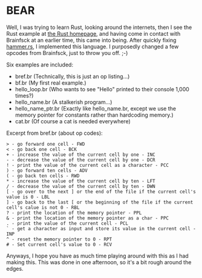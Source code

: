 # BEAR

Well, I was trying to learn Rust, looking around the internets, then I see the Rust example at [the Rust homepage][rust], and having come in contact with Brainfsck at an earlier time, this came into being. After quickly fixing [hammer.rs][hammer], I implemented this language. I purposedly changed a few opcodes from Brainfsck, just to throw you off. ;-) 

Six examples are included:

- bref.br (Technically, this is just an op listing...)
- bf.br (My first real example.)
- hello_loop.br (Who wants to see "Hello" printed to their console 1,000 times?)
- hello_name.br (A stalkerish program...)
- hello_name_ptr.br (Exactly like hello_name.br, except we use the memory pointer for constants rather than hardcoding memory.)
- cat.br (Of course a cat is needed everywhere)

Excerpt from bref.br (about op codes):

    > - go forward one cell - FWD
    < - go back one cell - BCK
    + - increase the value of the current cell by one - INC
    - - decrease the value of the current cell by one - DCR
    ! - print the value of the current cell as a character - PCC
    ) - go forward ten cells - ADV
    ( - go back ten cells - RWD
    * - increase the value of the current cell by ten - LFT
    / - decrease the value of the current cell by ten - DWN
    [ - go over to the next ] or the end of the file if the current cell's value is 0 - LBL
    ] - go back to the last [ or the beginning of the file if the current cell's calue is not 0 - RBL
    ? - print the location of the memory pointer - PPL
    & - print the location of the memory pointer as a char - PPC
    . - print the value of the current cell - PCL
    ` - get a character as input and store its value in the current cell - INP
    ^ - reset the memory pointer to 0 - RPT
    # - Set current cell's value to 0 - RCV
    
Anyways, I hope you have as much time playing around with this as I had making this. This was done in one afternoon, so it's a bit rough around the edges.

[rust]: http://rust-lang.org
[hammer]: https://github.com/Bobhostern/hammer.rs